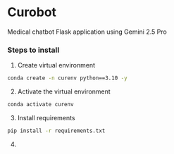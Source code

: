 # Curobot

Medical chatbot Flask application using Gemini 2.5 Pro

### Steps to install

1. Create virtual environment

```bash
conda create -n curenv python==3.10 -y
```

2. Activate the virtual environment

```bash
conda activate curenv
```

3. Install requirements

```bash
pip install -r requirements.txt
```

4. 